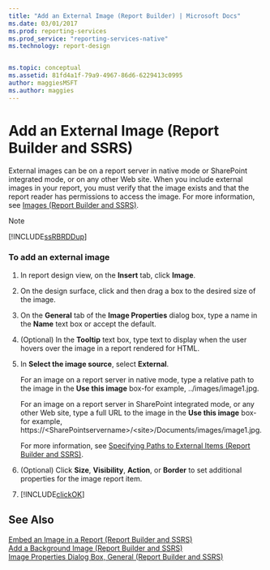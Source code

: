 ```yaml
---
title: "Add an External Image (Report Builder) | Microsoft Docs"
ms.date: 03/01/2017
ms.prod: reporting-services
ms.prod_service: "reporting-services-native"
ms.technology: report-design


ms.topic: conceptual
ms.assetid: 81fd4a1f-79a9-4967-86d6-6229413c0995
author: maggiesMSFT
ms.author: maggies
---
```

# Add an External Image (Report Builder and SSRS)
  External images can be on a report server in native mode or SharePoint integrated mode, or on any other Web site. When you include external images in your report, you must verify that the image exists and that the report reader has permissions to access the image. For more information, see [Images &#40;Report Builder and SSRS&#41;](../../reporting-services/report-design/images-report-builder-and-ssrs.md).  
  
> [!NOTE]  
>  [!INCLUDE[ssRBRDDup](../../includes/ssrbrddup-md.md)]  
  
### To add an external image  
  
1.  In report design view, on the **Insert** tab, click **Image**.  
  
2.  On the design surface, click and then drag a box to the desired size of the image.  
  
3.  On the **General** tab of the **Image Properties** dialog box, type a name in the **Name** text box or accept the default.  
  
4.  (Optional) In the **Tooltip** text box, type text to display when the user hovers over the image in a report rendered for HTML.  
  
5.  In **Select the image source**, select **External**.  
  
     For an image on a report server in native mode, type a relative path to the image in the **Use this image** box-for example, ../images/image1.jpg.  
  
     For an image on a report server in SharePoint integrated mode, or any other Web site, type a full URL to the image in the **Use this image** box-for example, https://\<SharePointservername>/\<site>/Documents/images/image1.jpg.  
  
     For more information, see [Specifying Paths to External Items &#40;Report Builder and SSRS&#41;](../../reporting-services/report-design/specifying-paths-to-external-items-report-builder-and-ssrs.md).  
  
6.  (Optional) Click **Size**, **Visibility**, **Action**, or **Border** to set additional properties for the image report item.  
  
7.  [!INCLUDE[clickOK](../../includes/clickok-md.md)]  
  
## See Also  
 [Embed an Image in a Report &#40;Report Builder and SSRS&#41;](../../reporting-services/report-design/embed-an-image-in-a-report-report-builder-and-ssrs.md)   
 [Add a Background Image &#40;Report Builder and SSRS&#41;](../../reporting-services/report-design/add-a-background-image-report-builder-and-ssrs.md)   
 [Image Properties Dialog Box, General &#40;Report Builder and SSRS&#41;](https://msdn.microsoft.com/library/c2218b93-f7fe-46ef-995f-d7dadf9752ec)  
  
  

